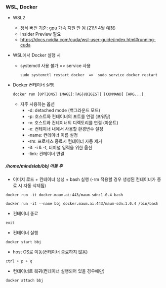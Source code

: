 ### WSL, Docker

- WSL2
  - 정식 버전 기준: gpu 가속 지원 안 됨 (21년 4월 예정)
  - Insider Preview 필요
  - https://docs.nvidia.com/cuda/wsl-user-guide/index.html#running-cuda



- WSL에서 Docker 실행 시

  - systemctl 사용 불가 => service 사용

    ```
    sudo systemctl restart docker  =>  sudo service docker restart
    ```

    

- Docker 컨테이너 실행

  ```
  docker run [OPTIONS] IMAGE[:TAG|@DIGEST] [COMMAND] [ARG...]
  ```

  - 자주 사용하는 옵션
    - -d: detached mode (백그라운드 모드)
    - -p: 호스트와 컨테이너의 포트를 연결 (포워딩)
    - -v: 호스트와 컨테이너의 디렉토리를 연결 (마운트)
    - -e: 컨테이너 내에서 사용할 환경변수 설정
    - -name: 컨테이너 이름 설정
    - -rm: 프로세스 종료시 컨테이너 자동 제거
    - -it: -i & -t, 터미널 입력을 위한 옵션
    - -link: 컨테이너 연결





##### /home/mindslab/bbj 이동 후

- 이미지 로드 + 컨테이너 생성 + bash 실행 (-rm 적용할 경우 생성된 컨테이너가 종료 시 자동 삭제됨)

```
docker run -it docker.maum.ai:443/maum-sdn:1.0.4 bash
```

```
docker run -it --name bbj docker.maum.ai:443/maum-sdn:1.0.4 /bin/bash
```

- 컨테이너 종료

```
exit
```

- 컨테이너 실행

```
docker start bbj
```

- host OS로 이동(컨테이너 종료하지 않음)

```
ctrl + p + q
```

- 컨테이너로 복귀(컨테이너 실행되어 있을 경우에만)

```
docker attach bbj
```



